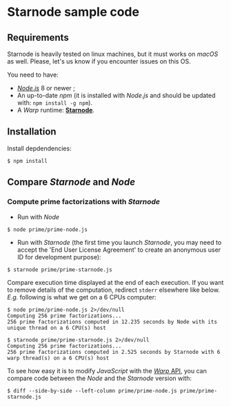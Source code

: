 # Starnode sample code

## Requirements

Starnode is heavily tested on linux machines, but it must works on _macOS_ as well.
Please, let's us know if you encounter issues on this OS.

You need to have:
- [_Node.js_](https://nodejs.org/en/download/) 8 or newer ;
- An up-to-date _npm_ (it is installed with _Node.js_ and should be
  updated with: `npm install -g npm`).
- A _Warp_ runtime: [**Starnode**](https://github.com/ScaleDynamics/starnode-doc).

## Installation

Install depdendencies:

```
$ npm install
```

## Compare _Starnode_ and _Node_

### Compute prime factorizations with _Starnode_

- Run with _Node_
```
$ node prime/prime-node.js
```

- Run with _Starnode_ (the first time you launch _Starnode_, you may need to accept the
'End User License Agreement' to create an anonymous user ID for development purpose):

```
$ starnode prime/prime-starnode.js 
```

Compare execution time displayed at the end of each execution. If you want to remove details of the
computation, redirect `stderr` elsewhere like below. _E.g._ following is what we get on
a 6 CPUs computer:

```
$ node prime/prime-node.js 2>/dev/null
Computing 256 prime factorizations...
256 prime factorizations computed in 12.235 seconds by Node with its unique thread on a 6 CPU(s) host

$ starnode prime/prime-starnode.js 2>/dev/null
Computing 256 prime factorizations...
256 prime factorizations computed in 2.525 seconds by Starnode with 6 warp thread(s) on a 6 CPU(s) host
```

To see how easy it is to modify _JavaScript_ with the
[_Warp_ API](https://www.npmjs.com/warp), you can compare code
between the _Node_ and the _Starnode_ version with:

```
$ diff --side-by-side --left-column prime/prime-node.js prime/prime-starnode.js
```
